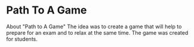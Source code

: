 # Path To A Game
About "Path to A Game"  The idea was to create a game that will help to prepare for an exam and to relax at the same time. The game was created for students.
